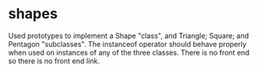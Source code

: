 # shapes

Used prototypes to implement a Shape "class", and Triangle; Square; and Pentagon "subclasses". The instanceof operator should behave properly when used on instances of any of the three classes. There is no front end so there is no front end link. 